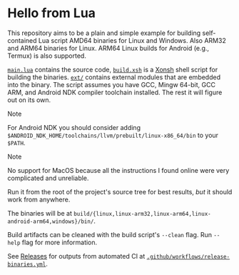 # Hello from Lua
This repository aims to be a plain and simple example for building
self-contained Lua script AMD64 binaries for Linux and Windows. Also ARM32
and ARM64 binaries for Linux. ARM64 Linux builds for Android
(e.g., Termux) is also supported. 

[`main.lua`](main.lua) contains the source code, [`build.xsh`](build.xsh) is a
[Xonsh](https://xon.sh/) shell script for building the binaries.
[`ext/`](`ext/`) contains external modules that are embedded into the binary.
The script assumes you have GCC, Mingw 64-bit, GCC ARM, and Android NDK compiler
toolchain installed. The rest it will figure out on its own.

> [!NOTE]
> For Android NDK you should consider adding
> `$ANDROID_NDK_HOME/toolchains/llvm/prebuilt/linux-x86_64/bin` to your `$PATH`.

> [!NOTE]
> No support for MacOS because all the instructions I found online
> were very complicated and unreliable.

Run it from the root of the project's source tree for best results, _but_ it
should work from anywhere.

The binaries will be at `build/{linux,linux-arm32,linux-arm64,linux-android-arm64,windows}/bin/`.

Build artifacts can be cleaned with the build script's `--clean` flag. Run
`--help` flag for more information.

See [Releases](https://github.com/eeriemyxi/lua-hello/releases/latest) 
for outputs from automated CI at 
[`.github/workflows/release-binaries.yml`](.github/workflows/release-binaries.yml).
